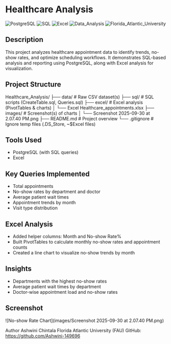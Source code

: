 # Healthcare Analysis

![PostgreSQL](https://img.shields.io/badge/PostgreSQL-336791?logo=postgresql&logoColor=white)
![SQL](https://img.shields.io/badge/SQL-F29111?logo=database&logoColor=white)
![Excel](https://img.shields.io/badge/Microsoft_Excel-217346?logo=microsoft-excel&logoColor=white)
![Data_Analysis](https://img.shields.io/badge/Data_Analysis-FFD700?logo=graph&logoColor=black)
![Florida_Atlantic_University](https://img.shields.io/badge/FAU_Project-003366?logo=academia&logoColor=white)


## Description
This project analyzes healthcare appointment data to identify trends, no-show rates, and optimize scheduling workflows. It demonstrates SQL-based analysis and reporting using PostgreSQL, along with Excel analysis for visualization.

## Project Structure
Healthcare_Analysis/
├── data/                         # Raw CSV dataset(s)
├── sql/                          # SQL scripts (CreateTable.sql, Queries.sql)
├── excel/                        # Excel analysis (PivotTables & charts)
│   └── Excel Healthcare_appointments.xlsx
├── images/                       # Screenshot(s) of charts
│   └── Screenshot 2025-09-30 at 2.07.40 PM.png
├── README.md                      # Project overview
└── .gitignore                     # Ignore temp files (.DS_Store, ~$Excel files)

## Tools Used
- PostgreSQL (with SQL queries)
- Excel

## Key Queries Implemented
- Total appointments
- No-show rates by department and doctor
- Average patient wait times
- Appointment trends by month
- Visit type distribution

## Excel Analysis
- Added helper columns: Month and No-show Rate%
- Built PivotTables to calculate monthly no-show rates and appointment counts
- Created a line chart to visualize no-show trends by month

## Insights
- Departments with the highest no-show rates
- Average patient wait times by department
- Doctor-wise appointment load and no-show rates

## Screenshot
![No-show Rate Chart](images/Screenshot 2025-09-30 at 2.07.40 PM.png)

Author
Ashwini Chintala
Florida Atlantic University (FAU)
GitHub: https://github.com/Ashwini-149696
